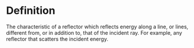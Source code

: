 # Definition

The characteristic of a reflector which reflects energy along a line, or
lines, different from, or in addition to, that of the incident ray. For
example, any reflector that scatters the incident energy.
